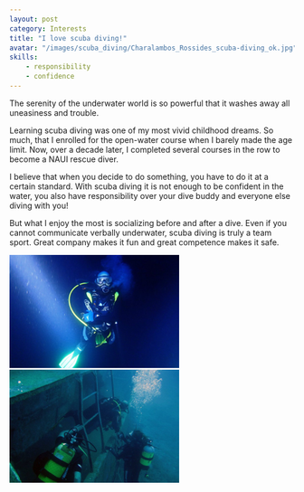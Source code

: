 ```yaml
---
layout: post
category: Interests
title: "I love scuba diving!"
avatar: "/images/scuba_diving/Charalambos_Rossides_scuba-diving_ok.jpg"
skills:
	- responsibility
	- confidence
---
```


<p>The serenity of the underwater world is so powerful that it washes away all uneasiness and trouble.</p>

<p>Learning scuba diving was one of my most vivid childhood dreams. So much, that I enrolled for the open-water course when I barely made the age limit. Now, over a decade later, I completed several courses in the row to become a NAUI rescue diver.</p>

<p>I believe that when you decide to do something, you have to do it at a certain standard. With scuba diving it is not enough to be confident in the water, you also have responsibility over your dive buddy and everyone else diving with you!</p>

<p>But what I enjoy the most is socializing before and after a dive. Even if you cannot communicate verbally underwater, scuba diving is truly a team sport. Great company makes it fun and great competence makes it safe.</p>

<div class="columns spacing">
	<div style="text-align:center">
		<div class="column half">
			<img src='/images/scuba_diving/Charalambos_Rossides_scuba-diving_deep.jpg' height='200px'/>
		</div>
		<div class="column half">
			<img src='/images/scuba_diving/Scuba_diving-social.jpg' height='200px'/>
			</div>
	</div>
</div>
